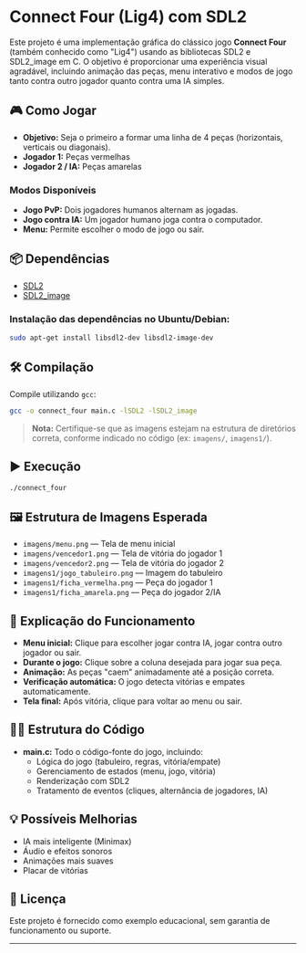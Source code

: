 # Connect Four (Lig4) com SDL2

Este projeto é uma implementação gráfica do clássico jogo **Connect Four** (também conhecido como "Lig4") usando as bibliotecas SDL2 e SDL2_image em C. O objetivo é proporcionar uma experiência visual agradável, incluindo animação das peças, menu interativo e modos de jogo tanto contra outro jogador quanto contra uma IA simples.

## 🎮 Como Jogar

- **Objetivo:** Seja o primeiro a formar uma linha de 4 peças (horizontais, verticais ou diagonais).
- **Jogador 1:** Peças vermelhas
- **Jogador 2 / IA:** Peças amarelas

### Modos Disponíveis
- **Jogo PvP:** Dois jogadores humanos alternam as jogadas.
- **Jogo contra IA:** Um jogador humano joga contra o computador.
- **Menu:** Permite escolher o modo de jogo ou sair.

## 📦 Dependências

- [SDL2](https://www.libsdl.org/)
- [SDL2_image](https://www.libsdl.org/projects/SDL_image/)

### Instalação das dependências no Ubuntu/Debian:
```bash
sudo apt-get install libsdl2-dev libsdl2-image-dev
```

## 🛠️ Compilação

Compile utilizando `gcc`:

```bash
gcc -o connect_four main.c -lSDL2 -lSDL2_image
```

> **Nota:** Certifique-se que as imagens estejam na estrutura de diretórios correta, conforme indicado no código (ex: `imagens/`, `imagens1/`).

## ▶️ Execução

```bash
./connect_four
```

## 🖼️ Estrutura de Imagens Esperada

- `imagens/menu.png` &mdash; Tela de menu inicial
- `imagens/vencedor1.png` &mdash; Tela de vitória do jogador 1
- `imagens/vencedor2.png` &mdash; Tela de vitória do jogador 2
- `imagens1/jogo_tabuleiro.png` &mdash; Imagem do tabuleiro
- `imagens1/ficha_vermelha.png` &mdash; Peça do jogador 1
- `imagens1/ficha_amarela.png` &mdash; Peça do jogador 2/IA

## 📝 Explicação do Funcionamento

- **Menu inicial:** Clique para escolher jogar contra IA, jogar contra outro jogador ou sair.
- **Durante o jogo:** Clique sobre a coluna desejada para jogar sua peça.
- **Animação:** As peças "caem" animadamente até a posição correta.
- **Verificação automática:** O jogo detecta vitórias e empates automaticamente.
- **Tela final:** Após vitória, clique para voltar ao menu ou sair.

## 👨‍💻 Estrutura do Código

- **main.c:** Todo o código-fonte do jogo, incluindo:
  - Lógica do jogo (tabuleiro, regras, vitória/empate)
  - Gerenciamento de estados (menu, jogo, vitória)
  - Renderização com SDL2
  - Tratamento de eventos (cliques, alternância de jogadores, IA)

## 💡 Possíveis Melhorias

- IA mais inteligente (Minimax)
- Áudio e efeitos sonoros
- Animações mais suaves
- Placar de vitórias

## 📄 Licença

Este projeto é fornecido como exemplo educacional, sem garantia de funcionamento ou suporte.

---

